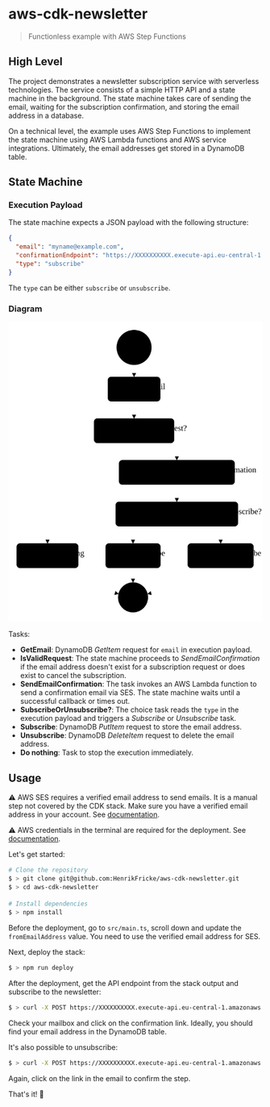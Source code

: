 # aws-cdk-newsletter
> Functionless example with AWS Step Functions

## High Level

The project demonstrates a newsletter subscription service with serverless technologies. The service consists of a simple HTTP API and a state machine in the background. The state machine takes care of sending the email, waiting for the subscription confirmation, and storing the email address in a database.

On a technical level, the example uses AWS Step Functions to implement the state machine using AWS Lambda functions and AWS service integrations. Ultimately, the email addresses get stored in a DynamoDB table.

## State Machine

### Execution Payload

The state machine expects a JSON payload with the following structure:

```json
{
  "email": "myname@example.com",
  "confirmationEndpoint": "https://XXXXXXXXXX.execute-api.eu-central-1.amazonaws.com/prod/confirm",
  "type": "subscribe"
}
```

The `type` can be either `subscribe` or `unsubscribe`.

### Diagram

![step functions flow diagram](./docs/stepfunctions_graph.svg)

Tasks:
- **GetEmail**: DynamoDB _GetItem_ request for `email` in execution payload.
- **IsValidRequest**: The state machine proceeds to _SendEmailConfirmation_ if the email address doesn't exist for a subscription request or does exist to cancel the subscription.
- **SendEmailConfirmation**: The task invokes an AWS Lambda function to send a confirmation email via SES. The state machine waits until a successful callback or times out.
- **SubscribeOrUnsubscribe?**: The choice task reads the `type` in the execution payload and triggers a _Subscribe_ or _Unsubscribe_ task.
- **Subscribe**: DynamoDB _PutItem_ request to store the email address.
- **Unsubscribe**: DynamoDB _DeleteItem_ request to delete the email address.
- **Do nothing**: Task to stop the execution immediately.

## Usage

⚠️ AWS SES requires a verified email address to send emails. It is a manual step not covered by the CDK stack. Make sure you have a verified email address in your account. See [documentation](https://docs.aws.amazon.com/ses/latest/DeveloperGuide/verify-email-addresses.html).

⚠️ AWS credentials in the terminal are required for the deployment. See [documentation](https://docs.aws.amazon.com/cli/latest/userguide/cli-chap-configure.html).

Let's get started:
```sh
# Clone the repository
$ > git clone git@github.com:HenrikFricke/aws-cdk-newsletter.git
$ > cd aws-cdk-newsletter

# Install dependencies
$ > npm install
```

Before the deployment, go to `src/main.ts`, scroll down and update the `fromEmailAddress` value. You need to use the verified email address for SES.

Next, deploy the stack:
```sh
$ > npm run deploy
```

After the deployment, get the API endpoint from the stack output and subscribe to the newsletter:
```sh
$ > curl -X POST https://XXXXXXXXXX.execute-api.eu-central-1.amazonaws.com/prod/subscribe\?email\=YOUR_EMAIL_ADDRESS
```

Check your mailbox and click on the confirmation link. Ideally, you should find your email address in the DynamoDB table. 

It's also possible to unsubscribe:
```sh
$ > curl -X POST https://XXXXXXXXXX.execute-api.eu-central-1.amazonaws.com/prod/unsubscribe\?email\=YOUR_EMAIL_ADDRESS
```

Again, click on the link in the email to confirm the step.

That's it! 🥳